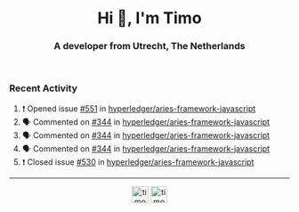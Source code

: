 <h1 align="center">Hi 👋, I'm Timo</h1>
<h3 align="center">A developer from Utrecht, The Netherlands</h3>
<br/>
<!-- https://github.com/rahuldkjain/github-profile-readme-generator --!>

<!--  <p align="left"><img src="https://github-readme-stats.vercel.app/api?username=timoglastra&show_icons=true&count_private=true&" alt="timoglastra" /></p> --!>

<!--
Github language stats
<p align="left"><img src="https://github-readme-stats.vercel.app/api/top-langs/?username=timoglastra&layout=compact" alt="timoglastra" /><p>
-->

<!-- Codestats language stats -->
<!-- <p align="left"><img src="https://codestats-readme.vercel.app/api/top-langs/?username=timoglastra&layout=compact&language_count=12" alt="timoglastra" /><p>    --!>
  
<h3>Recent Activity</h3>

<!--START_SECTION:activity-->
1. ❗️ Opened issue [#551](https://github.com/hyperledger/aries-framework-javascript/issues/551) in [hyperledger/aries-framework-javascript](https://github.com/hyperledger/aries-framework-javascript)
2. 🗣 Commented on [#344](https://github.com/hyperledger/aries-framework-javascript/issues/344) in [hyperledger/aries-framework-javascript](https://github.com/hyperledger/aries-framework-javascript)
3. 🗣 Commented on [#344](https://github.com/hyperledger/aries-framework-javascript/issues/344) in [hyperledger/aries-framework-javascript](https://github.com/hyperledger/aries-framework-javascript)
4. 🗣 Commented on [#344](https://github.com/hyperledger/aries-framework-javascript/issues/344) in [hyperledger/aries-framework-javascript](https://github.com/hyperledger/aries-framework-javascript)
5. ❗️ Closed issue [#530](https://github.com/hyperledger/aries-framework-javascript/issues/530) in [hyperledger/aries-framework-javascript](https://github.com/hyperledger/aries-framework-javascript)
<!--END_SECTION:activity-->

---

<p align="center">
<a href="https://twitter.com/timoglastra" target="blank"><img align="center" src="https://cdn.jsdelivr.net/npm/simple-icons@3.0.1/icons/twitter.svg" alt="timoglastra" height="30" width="30" /></a>
<a href="https://linkedin.com/in/timoglastra" target="blank"><img align="center" src="https://cdn.jsdelivr.net/npm/simple-icons@3.0.1/icons/linkedin.svg" alt="timoglastra" height="30" width="30" /></a>
</p>



